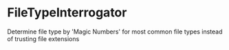 # FileTypeInterrogator
Determine file type by 'Magic Numbers' for most common file types instead of trusting file extensions

